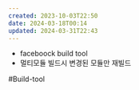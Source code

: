 ```yaml
---
created: 2023-10-03T22:50
date: 2024-03-18T00:14
updated: 2024-03-31T22:43
---
```

- faceboock build tool
- 멀티모듈 빌드시 변경된 모듈만 재빌드

#Build-tool